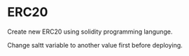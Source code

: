 # ERC20
Create new ERC20 using solidity programming langunge.

Change saltt variable to another value first before deploying.
